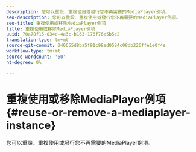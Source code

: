 ```yaml
---
description: 您可以重設、重複使用或發行您不再需要的MediaPlayer例項。
seo-description: 您可以重設、重複使用或發行您不再需要的MediaPlayer例項。
seo-title: 重複使用或移除MediaPlayer例項
title: 重複使用或移除MediaPlayer例項
uuid: 70a78f15-034d-4a3c-b163-176f76e5b5e2
translation-type: tm+mt
source-git-commit: 040655d8ba5f91c98ed0584c08db226ffe1e0f4e
workflow-type: tm+mt
source-wordcount: '60'
ht-degree: 0%

---
```



# 重複使用或移除MediaPlayer例項{#reuse-or-remove-a-mediaplayer-instance}

您可以重設、重複使用或發行您不再需要的MediaPlayer例項。

